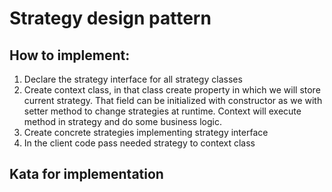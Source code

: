 # Strategy design pattern

## How to implement:
1. Declare the strategy interface for all strategy classes
2. Create context class, in that class create property in which we will store current strategy. That field can be initialized with constructor as we with setter method to change strategies at runtime. Context will execute method in strategy and do some business logic.
3. Create concrete strategies implementing strategy interface
4. In the client code pass needed strategy to context class

## Kata for implementation
